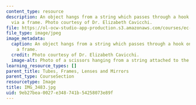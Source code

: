 ```yaml
---
content_type: resource
description: An object hangs from a string which passes through a hook on the wall
  via a frame. Photo courtesy of Dr. Elizabeth Cavicchi.
file: https://ol-ocw-studio-app-production.s3.amazonaws.com/courses/ec-050-recreate-experiments-from-history-inform-the-future-from-the-past-galileo-january-iap-2010/9eb27bea0027e348741b54258073e89f_IMG_3483.jpg
file_type: image/jpeg
image_metadata:
  caption: An object hangs from a string which passes through a hook on the wall via
    a frame.
  credit: Photo courtesy of Dr. Elizabeth Cavicchi.
  image-alt: Photo of a scissors hanging from a string attached to the wall by a hook.
learning_resource_types: []
parent_title: Tubes, Frames, Lenses and Mirrors
parent_type: CourseSection
resourcetype: Image
title: IMG_3483.jpg
uid: 9eb27bea-0027-e348-741b-54258073e89f
---
```

